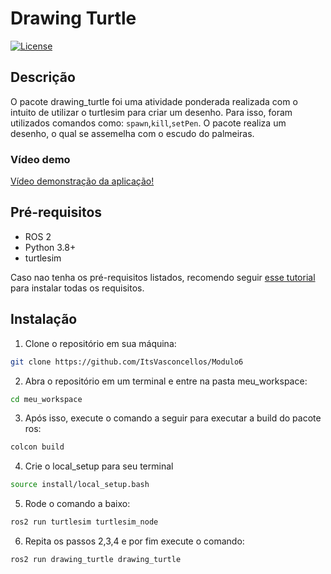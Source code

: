 # Drawing Turtle

[![License](https://img.shields.io/badge/license-MIT-blue.svg)](https://opensource.org/licenses/MIT)

## Descrição

O pacote drawing_turtle foi uma atividade ponderada realizada com o intuito de utilizar o turtlesim para criar um desenho. Para isso, foram utilizados comandos como: `spawn`,`kill`,`setPen`. O pacote realiza um desenho, o qual se assemelha com o escudo do palmeiras.

### Vídeo demo

[Vídeo demonstração da aplicação!](https://youtu.be/jdG3csXaiEs)

## Pré-requisitos

- ROS 2
- Python 3.8+
- turtlesim

Caso nao tenha os pré-requisitos listados, recomendo seguir [esse tutorial](https://rmnicola.github.io/m6-ec-encontros/E01/ros) para instalar todas os requisitos.

## Instalação

1. Clone o repositório em sua máquina:

```bash
git clone https://github.com/ItsVasconcellos/Modulo6
```

2. Abra o repositório em um terminal e entre na pasta meu_workspace:
```bash
cd meu_workspace
```

3. Após isso, execute o comando a seguir para executar a build do pacote ros:
```bash 
colcon build
```

4. Crie o local_setup para seu terminal
```bash
source install/local_setup.bash
```

5. Rode o comando a baixo:
```bash 
ros2 run turtlesim turtlesim_node 
```

6. Repita os passos 2,3,4 e por fim execute o comando: 
```bash 
ros2 run drawing_turtle drawing_turtle
```